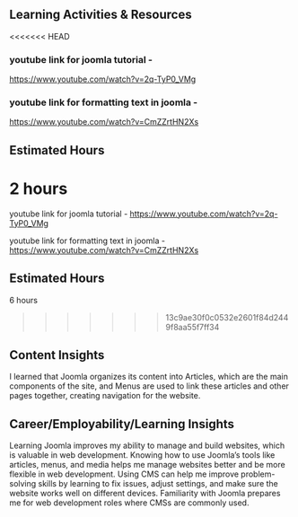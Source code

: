 ## Learning Activities & Resources
<<<<<<< HEAD
### youtube link for joomla tutorial - 
https://www.youtube.com/watch?v=2q-TyP0_VMg

### youtube link for formatting text in joomla - 
https://www.youtube.com/watch?v=CmZZrtHN2Xs

## Estimated Hours
2 hours
=======
youtube link for joomla tutorial - https://www.youtube.com/watch?v=2q-TyP0_VMg

youtube link for formatting text in joomla - https://www.youtube.com/watch?v=CmZZrtHN2Xs

## Estimated Hours
6 hours
>>>>>>> 13c9ae30f0c0532e2601f84d2449f8aa55f7ff34

## Content Insights 
I learned that Joomla organizes its content into Articles, which are the main components of the site, and Menus are used to link these articles and other pages together, creating navigation for the website.

## Career/Employability/Learning Insights
Learning Joomla improves my ability to manage and build websites, which is valuable in web development. Knowing how to use Joomla’s tools like articles, menus, and media helps me manage websites better and be more flexible in web development. Using CMS can help me improve problem-solving skills by learning to fix issues, adjust settings, and make sure the website works well on different devices. Familiarity with Joomla prepares me for web development roles where CMSs are commonly used.
